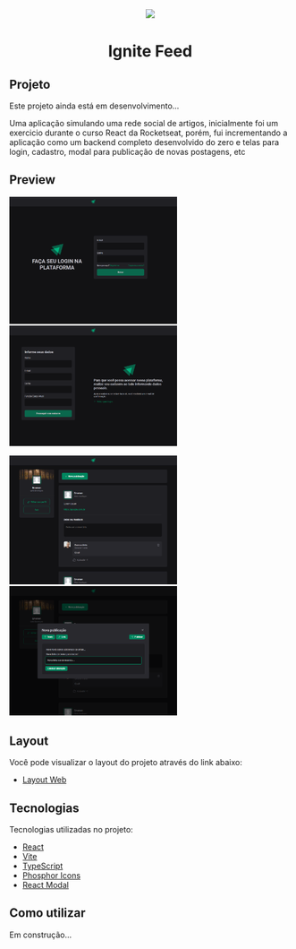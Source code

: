 <div align="center">
    <img src="./web/src/assets/logo.svg" />
<h1 align="center">Ignite Feed</h1>
</div>

## Projeto

Este projeto ainda está em desenvolvimento...

Uma aplicação simulando uma rede social de artigos, inicialmente foi um exercicio durante o curso React da Rocketseat, porém, fui incrementando a aplicação como um backend completo desenvolvido do zero e telas para login, cadastro, modal para publicação de novas postagens, etc

## Preview

<p align="left">
  <img src="./github__assets/preview-01.png" width=300 alt="Página de login" />
  <img src="./github__assets/preview-02.png" width=300 alt="Página de cadastro" />
</p>
<p align="left">
  <img src="./github__assets/preview-03.png" width=300 alt="Página de postagens" />
  <img src="./github__assets/preview-04.png" width=300 alt="Página de criação de nova postagem" />
</p>

## Layout

Você pode visualizar o layout do projeto através do link abaixo:

- [Layout Web](<https://www.figma.com/file/wNYog543mcvSLQ6c0hI8Rl/Ignite-Feed-(Community)?node-id=0%3A1>)

## Tecnologias

Tecnologias utilizadas no projeto:

- [React](https://reactjs.org)
- [Vite](https://vitejs.dev/)
- [TypeScript](https://www.typescriptlang.org/)
- [Phosphor Icons](https://phosphoricons.com/)
- [React Modal](https://www.npmjs.com/package/react-modal#api-documentation)

## Como utilizar

Em construção...
